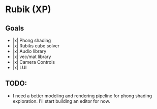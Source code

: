 
# Rubik (XP)


## Goals

- |x| Phong shading
- |x| Rubiks cube solver
- |x| Audio library
- |x| vec/mat library
- |x| Camera Controls
- |x| LUI


## TODO:

- I need a better modeling and rendering pipeline for phong shading exploration. I'll start building an editor for now.

